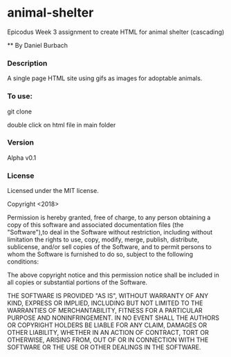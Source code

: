 # animal-shelter
Epicodus Week 3 assignment to create HTML for animal shelter (cascading)


** By Daniel Burbach

### Description
A single page HTML site using gifs as images for adoptable animals.

### To use:

git clone

double click on html file in main folder

### __Version__

Alpha v0.1

### License
Licensed under the MIT license.

Copyright <2018> <Daniel Burbach>

Permission is hereby granted, free of charge, to any person obtaining a copy of this software and associated documentation files (the "Software"),to deal in the Software without restriction, including without limitation the rights to use, copy, modify, merge, publish, distribute, sublicense,
and/or sell copies of the Software, and to permit persons to whom the Software is furnished to do so, subject to the following conditions:

The above copyright notice and this permission notice shall be included in all copies or substantial portions of the Software.

THE SOFTWARE IS PROVIDED "AS IS", WITHOUT WARRANTY OF ANY KIND, EXPRESS OR IMPLIED, INCLUDING BUT NOT LIMITED TO THE WARRANTIES OF MERCHANTABILITY,
FITNESS FOR A PARTICULAR PURPOSE AND NONINFRINGEMENT. IN NO EVENT SHALL THE AUTHORS OR COPYRIGHT HOLDERS BE LIABLE FOR ANY CLAIM, DAMAGES OR OTHER LIABILITY,
WHETHER IN AN ACTION OF CONTRACT, TORT OR OTHERWISE, ARISING FROM, OUT OF OR IN CONNECTION WITH THE SOFTWARE OR THE USE OR OTHER DEALINGS IN THE SOFTWARE.
